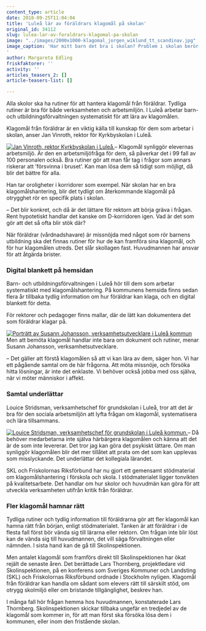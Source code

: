 ```yaml
---
content_type: article
date: 2018-09-25T11:04:04
title: 'Luleå lär av föräldrars klagomål på skolan'
original_id: 34112
slug: lulea-lar-av-foraldrars-klagomal-pa-skolan
image: "../images/2000x1000-klagomal_jorgen_wiklund_tt_scandinav.jpg"
image_caption: 'Har mitt barn det bra i skolan? Problem i skolan berör både elever och personal. Nu finns ett stödmaterial för kommuner och friskolor om hur man kan hantera klagomål.
'
author: Margareta Edling
friskfaktorer: ''
activity: ''
articles_teasers_2: []
article-teasers-list: []

---
```


Alla skolor ska ha rutiner för att hantera klagomål från föräldrar. Tydliga rutiner är bra för både verksamheten och arbetsmiljön. I Luleå arbetar barn- och utbildningsförvaltningen systematiskt för att lära av klagomålen.

Klagomål från föräldrar är en viktig källa till kunskap för dem som arbetar i skolan, anser Jan Vinroth, rektor för Kyrkbyskolan i Luleå.

­­­[![Jan Vinroth, rektor Kyrkbyskolan i Luleå.](https://www.suntarbetsliv.se/wp-content/uploads/2018/09/200x220-jan-vinroth-foto-margareta-edling.jpg)](https://www.suntarbetsliv.se/wp-content/uploads/2018/09/200x220-jan-vinroth-foto-margareta-edling.jpg)– Klagomål synliggör elevernas arbetsmiljö. Är den en arbetsmiljöfråga för dem, så påverkar det i 99 fall av 100 personalen också. Bra rutiner gör att man får tag i frågor som annars riskerar att ’försvinna i bruset’. Kan man lösa dem så tidigt som möjligt, då blir det bättre för alla.

Han tar oroligheter i korridorer som exempel. När skolan har en bra klagomålshantering, blir det tydligt om återkommande klagomål på otrygghet rör en specifik plats i skolan.

– Det blir konkret, och då är det lättare för rektorn att börja gräva i frågan. Rent hypotetiskt handlar det kanske om D-korridoren igen. Vad är det som gör att det så ofta blir stök där?

När föräldrar (vårdnadshavare) är missnöjda med något som rör barnens utbildning ska det finnas rutiner för hur de kan framföra sina klagomål, och för hur klagomålen utreds. Det slår skollagen fast. Huvudmannen har ansvar för att åtgärda brister.

### Digital blankett på hemsidan

Barn- och utbildningsförvaltningen i Luleå hör till dem som arbetar systematiskt med klagomålshantering. På kommunens hemsida finns sedan flera år tillbaka tydlig information om hur föräldrar kan klaga, och en digital blankett för detta.

För rektorer och pedagoger finns mallar, där de lätt kan dokumentera det som föräldrar klagar på.

[![Porträtt av Susann Johansson, verksamhetsutvecklare i Luleå kommun](https://www.suntarbetsliv.se/wp-content/uploads/2018/09/200x220-susann-johansson-foto-margareta-edling.jpg)](https://www.suntarbetsliv.se/wp-content/uploads/2018/09/200x220-susann-johansson-foto-margareta-edling.jpg)Men att bemöta klagomål handlar inte bara om dokument och rutiner, menar Susann Johansson, verksamhetsutvecklare.

– Det gäller att förstå klagomålen så att vi kan lära av dem, säger hon. Vi har ett pågående samtal om de här frågorna. Att möta missnöje, och försöka hitta lösningar, är inte det enklaste. Vi behöver också jobba med oss själva, när vi möter människor i affekt.

### Samtal underlättar

Louice Stridsman, verksamhetschef för grundskolan i Luleå, tror att det är bra för den sociala arbetsmiljön att lyfta frågan om klagomål, systematisera och lära tillsammans.

[![Louice Stridsman, verksamhetschef för grundskolan i Luleå kommun.](https://www.suntarbetsliv.se/wp-content/uploads/2018/09/200x220-louice-stridsman-foto-margareta-edling.jpg)](https://www.suntarbetsliv.se/wp-content/uploads/2018/09/200x220-louice-stridsman-foto-margareta-edling.jpg)– Då behöver medarbetarna inte själva härbärgera klagomålen och känna att det är de som inte levererar. Det tror jag kan göra det psykiskt lättare. Om man synliggör klagomålen blir det mer tillåtet att prata om det som kan upplevas som misslyckande. Det underlättar det kollegiala lärandet.

SKL och Friskolornas Riksförbund har nu gjort ett gemensamt stödmaterial om klagomålshantering i förskola och skola. I stödmaterialet ligger tonvikten på kvalitetsarbete. Det handlar om hur skolor och huvudmän kan göra för att utveckla verksamheten utifrån kritik från föräldrar.

### Fler klagomål hamnar rätt

Tydliga rutiner och tydlig information till föräldrarna gör att fler klagomål kan hamna rätt från början, enligt stödmaterialet. Tanken är att föräldrar i de flesta fall först bör vända sig till lärarna eller rektorn. Om frågan inte blir löst kan de vända sig till huvudmannen, det vill säga förvaltningen eller nämnden. I sista hand kan de gå till Skolinspektionen.

Men antalet klagomål som framförs direkt till Skolinspektionen har ökat rejält de senaste åren. Det berättade Lars Thornberg, projektledare vid Skolinspektionen, på en konferens som Sveriges Kommuner och Landsting (SKL) och Friskolornas Riksförbund ordnade i Stockholm nyligen. Klagomål från föräldrar kan handla om sådant som elevers rätt till särskilt stöd, om otrygg skolmiljö eller om bristande tillgänglighet, beskrev han.

I många fall hör frågan hemma hos huvudmannen, konstaterade Lars Thornberg. Skolinspektionen skickar tillbaka ungefär en tredjedel av de klagomål som kommer in, för att man först ska försöka lösa dem i kommunen, eller inom den fristående skolan.

